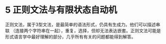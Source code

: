 # 5 正则文法与有限状态自动机

正则文法，属于3型文法，是最简单的语法形式，仍具有生成力。他们可以描述串联 （连接两个字符串在一起），重复，选择，但却无法表达嵌套。正则文法可能是形式语言学中最好理解的部分，几乎所有有关的问题都能得到解答。
